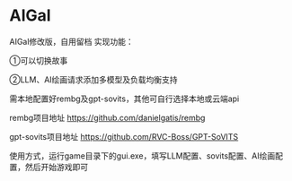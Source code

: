 # AIGal
AIGal修改版，自用留档
实现功能：

①可以切换故事

②LLM、AI绘画请求添加多模型及负载均衡支持



需本地配置好rembg及gpt-sovits，其他可自行选择本地或云端api

rembg项目地址 https://github.com/danielgatis/rembg

gpt-sovits项目地址 https://github.com/RVC-Boss/GPT-SoVITS

使用方式，运行game目录下的gui.exe，填写LLM配置、sovits配置、AI绘画配置，然后开始游戏即可

